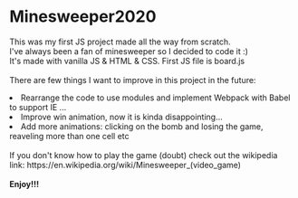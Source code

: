 # Minesweeper2020
This was my first JS project made all the way from scratch. <br>
I've always been a fan of minesweeper so I decided to code it :)<br>
It's made with vanilla JS & HTML & CSS. First JS file is board.js <br> <br>
There are few things I want to improve in this project in the future: <br>
<li>Rearrange the code to use modules and implement Webpack with Babel to support IE ... </li>
<li>Improve win animation, now it is kinda disappointing...</li>
<li>Add more animations: clicking on the bomb and losing the game, reaveling more than one cell etc </li>
<br>
If you don't know how to play the game (doubt) check out the wikipedia link: https://en.wikipedia.org/wiki/Minesweeper_(video_game) <br>
<br>
<b> Enjoy!!! </b>
